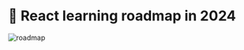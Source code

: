 # 🚀 React learning roadmap in 2024
![roadmap](https://raw.githubusercontent.com/GomaGoma676/react-roadmap-2024/main/react-roadmap-v9.png?raw=true)
